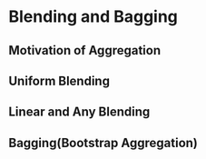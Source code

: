# Blending and Bagging

## Motivation of Aggregation

## Uniform Blending

## Linear and Any Blending

## Bagging(Bootstrap Aggregation)
